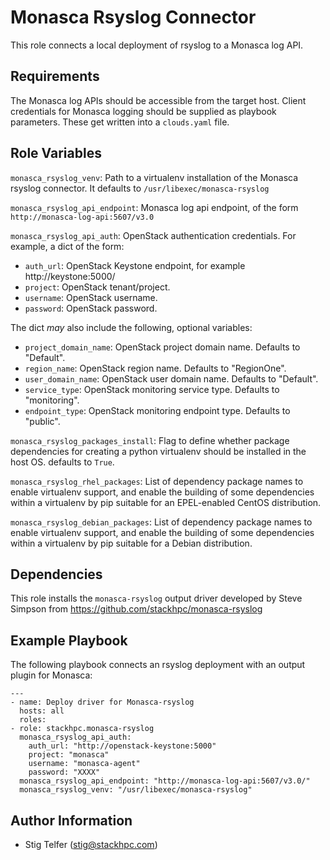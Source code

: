 Monasca Rsyslog Connector
=========================

This role connects a local deployment of rsyslog to a Monasca log API.

Requirements
------------

The Monasca log APIs should be accessible from the target host.  Client
credentials for Monasca logging should be supplied as playbook parameters.
These get written into a `clouds.yaml` file.

Role Variables
--------------

`monasca_rsyslog_venv`: Path to a virtualenv installation of the Monasca rsyslog connector.
It defaults to `/usr/libexec/monasca-rsyslog`

`monasca_rsyslog_api_endpoint`: Monasca log api endpoint,
of the form `http://monasca-log-api:5607/v3.0`

`monasca_rsyslog_api_auth`: OpenStack authentication credentials.  For
example, a dict of the form:
* `auth_url`: OpenStack Keystone endpoint, for example http://keystone:5000/
* `project`: OpenStack tenant/project.
* `username`: OpenStack username.
* `password`: OpenStack password.

The dict *may* also include the following, optional variables:
* `project_domain_name`: OpenStack project domain name. Defaults to "Default".
* `region_name`: OpenStack region name. Defaults to "RegionOne".
* `user_domain_name`: OpenStack user domain name. Defaults to "Default".
* `service_type`: OpenStack monitoring service type. Defaults to "monitoring".
* `endpoint_type`: OpenStack monitoring endpoint type. Defaults to "public".

`monasca_rsyslog_packages_install`: Flag to define whether package dependencies
for creating a python virtualenv should be installed in the host OS.
defaults to `True`.

`monasca_rsyslog_rhel_packages`: List of dependency package names to enable virtualenv
support, and enable the building of some dependencies within a virtualenv by pip suitable
for an EPEL-enabled CentOS distribution.

`monasca_rsyslog_debian_packages`: List of dependency package names to enable virtualenv
support, and enable the building of some dependencies within a virtualenv by pip suitable
for a Debian distribution.

Dependencies
------------

This role installs the `monasca-rsyslog` output driver developed by Steve Simpson from
https://github.com/stackhpc/monasca-rsyslog


Example Playbook
----------------

The following playbook connects an rsyslog deployment with an output plugin for Monasca:

    ---
    - name: Deploy driver for Monasca-rsyslog
      hosts: all
      roles:
	- role: stackhpc.monasca-rsyslog
	  monasca_rsyslog_api_auth:
	    auth_url: "http://openstack-keystone:5000"
	    project: "monasca"
	    username: "monasca-agent"
	    password: "XXXX"
	  monasca_rsyslog_api_endpoint: "http://monasca-log-api:5607/v3.0/"
	  monasca_rsyslog_venv: "/usr/libexec/monasca-rsyslog"

Author Information
------------------

- Stig Telfer (<stig@stackhpc.com>)
